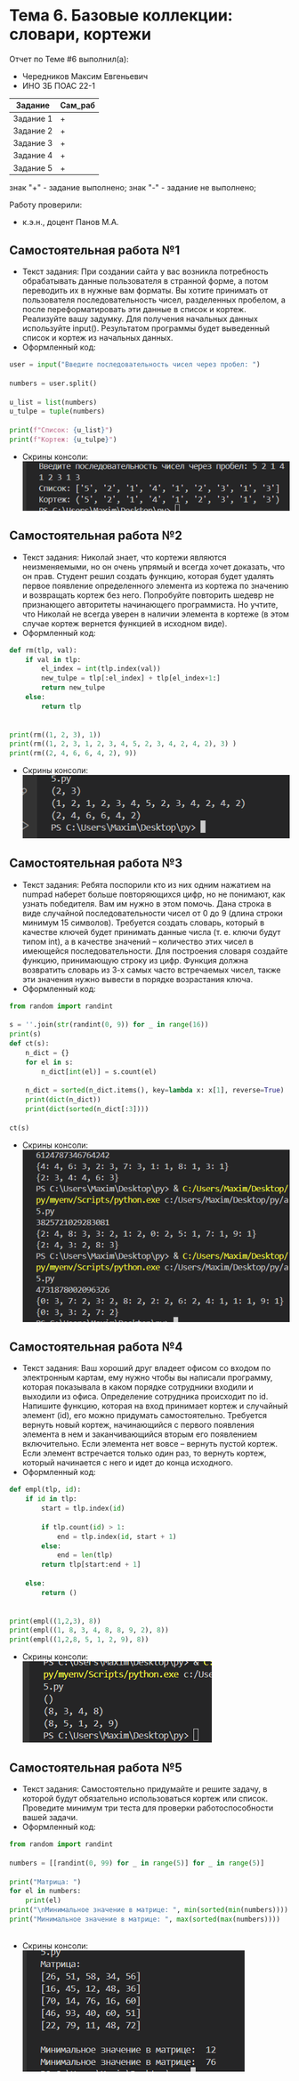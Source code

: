 # Тема 6. Базовые коллекции: словари, кортежи
Отчет по Теме #6 выполнил(а):
- Чередников Максим Евгеньевич
- ИНО ЗБ ПОАС 22-1

| Задание | Сам_раб |
| ------ | ------ | 
| Задание 1 | + |
| Задание 2 | + |
| Задание 3 | + |
| Задание 4 | + |
| Задание 5 | + |


знак "+" - задание выполнено; знак "-" - задание не выполнено;

Работу проверили:
- к.э.н., доцент Панов М.А.

## Самостоятельная работа №1
- Текст задания: При создании сайта у вас возникла потребность обрабатывать данные пользователя в странной форме, а потом переводить их в нужные вам форматы. Вы хотите принимать от пользователя последовательность чисел, разделенных пробелом, а после переформатировать эти данные в список и кортеж. Реализуйте вашу задумку. Для получения начальных данных используйте input(). Результатом программы будет выведенный список и кортеж из начальных данных.
- Оформленный код: 
```python
user = input("Введите последовательность чисел через пробел: ")

numbers = user.split()

u_list = list(numbers)
u_tulpe = tuple(numbers)

print(f"Список: {u_list}")
print(f"Кортеж: {u_tulpe}")
```
- Скрины консоли:<br> ![Меню](https://github.com/koiiok97/pi2024/blob/Tema_6/t5/1.png)


## Самостоятельная работа №2
- Текст задания: Николай знает, что кортежи являются неизменяемыми, но он очень упрямый и всегда хочет доказать, что он прав. Студент решил создать функцию, которая будет удалять первое появление определенного элемента из кортежа по значению и возвращать кортеж без него. Попробуйте повторить шедевр не признающего авторитеты начинающего программиста. Но учтите, что Николай не всегда уверен в наличии элемента в кортеже (в этом случае кортеж вернется функцией в исходном виде).
- Оформленный код: 
```python
def rm(tlp, val):
    if val in tlp:
        el_index = int(tlp.index(val))
        new_tulpe = tlp[:el_index] + tlp[el_index+1:]
        return new_tulpe
    else:
        return tlp


print(rm((1, 2, 3), 1))
print(rm((1, 2, 3, 1, 2, 3, 4, 5, 2, 3, 4, 2, 4, 2), 3) )
print(rm((2, 4, 6, 6, 4, 2), 9))
```
- Скрины консоли:<br> ![Меню](https://github.com/koiiok97/pi2024/blob/Tema_6/t5/2.png)

  
## Самостоятельная работа №3
- Текст задания: Ребята поспорили кто из них одним нажатием на numpad наберет больше повторяющихся цифр, но не понимают, как узнать победителя. Вам им нужно в этом помочь. Дана строка в виде случайной последовательности чисел от 0 до 9 (длина строки минимум 15 символов). Требуется создать словарь, который в качестве ключей будет принимать данные числа (т. е. ключи будут типом int), а в качестве значений – количество этих чисел в имеющейся последовательности. Для построения словаря создайте функцию, принимающую строку из цифр. Функция должна возвратить словарь из 3-х самых часто встречаемых чисел, также эти значения нужно вывести в порядке возрастания ключа.
- Оформленный код: 
```python
from random import randint

s = ''.join(str(randint(0, 9)) for _ in range(16))
print(s)
def ct(s):
    n_dict = {}
    for el in s:
        n_dict[int(el)] = s.count(el)

    n_dict = sorted(n_dict.items(), key=lambda x: x[1], reverse=True)
    print(dict(n_dict))
    print(dict(sorted(n_dict[:3])))

ct(s)
```
- Скрины консоли:<br> ![Меню](https://github.com/koiiok97/pi2024/blob/Tema_6/t5/3.png)


## Самостоятельная работа №4
- Текст задания: Ваш хороший друг владеет офисом со входом по электронным картам, ему нужно чтобы вы написали программу, которая показывала в каком порядке сотрудники входили и выходили из офиса. Определение сотрудника происходит по id. Напишите функцию, которая на вход принимает кортеж и случайный элемент (id), его можно придумать самостоятельно. Требуется вернуть новый кортеж, начинающийся с первого появления элемента в нем и заканчивающийся вторым его появлением включительно. Если элемента нет вовсе – вернуть пустой кортеж. Если элемент встречается только один раз, то вернуть кортеж, который начинается с него и идет до конца исходного.
- Оформленный код: 
```python
def empl(tlp, id):
    if id in tlp: 
        start = tlp.index(id) 
        
        if tlp.count(id) > 1:
            end = tlp.index(id, start + 1) 
        else:
            end = len(tlp)
        return tlp[start:end + 1]

    else:
        return ()


print(empl((1,2,3), 8))
print(empl((1, 8, 3, 4, 8, 8, 9, 2), 8))
print(empl((1,2,8, 5, 1, 2, 9), 8))
```
- Скрины консоли:<br> ![Меню](https://github.com/koiiok97/pi2024/blob/Tema_6/t5/4.png) 


## Самостоятельная работа №5
- Текст задания: Самостоятельно придумайте и решите задачу, в которой будут обязательно использоваться кортеж или список. Проведите минимум три теста для проверки работоспособности вашей задачи.
- Оформленный код: 
```python
from random import randint

numbers = [[randint(0, 99) for _ in range(5)] for _ in range(5)]

print("Матрица: ")
for el in numbers:
    print(el)
print("\nМинимальное значение в матрице: ", min(sorted(min(numbers))))
print("Минимальное значение в матрице: ", max(sorted(max(numbers))))
 
```

- Скрины консоли:<br> ![Меню](https://github.com/koiiok97/pi2024/blob/Tema_6/t5/5.png)


